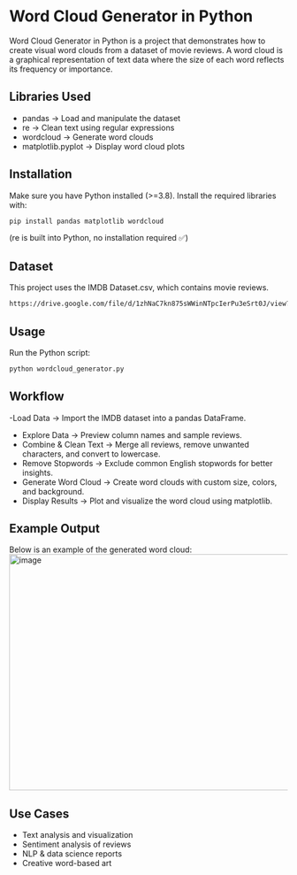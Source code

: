 # Word Cloud Generator in Python
Word Cloud Generator in Python is a project that demonstrates how to create visual word clouds from a dataset of movie reviews.
A word cloud is a graphical representation of text data where the size of each word reflects its frequency or importance.

## Libraries Used
- pandas → Load and manipulate the dataset
- re → Clean text using regular expressions
- wordcloud → Generate word clouds
- matplotlib.pyplot → Display word cloud plots

## Installation
Make sure you have Python installed (>=3.8). Install the required libraries with:
```bash
pip install pandas matplotlib wordcloud
```
(re is built into Python, no installation required ✅)

## Dataset
This project uses the IMDB Dataset.csv, which contains movie reviews.
```bash
https://drive.google.com/file/d/1zhNaC7kn875sWWinNTpcIerPu3eSrt0J/view?usp=sharing
```

## Usage
Run the Python script:
```bash
python wordcloud_generator.py
```


## Workflow

-Load Data → Import the IMDB dataset into a pandas DataFrame.
- Explore Data → Preview column names and sample reviews.
- Combine & Clean Text → Merge all reviews, remove unwanted characters, and convert to lowercase.
- Remove Stopwords → Exclude common English stopwords for better insights.
- Generate Word Cloud → Create word clouds with custom size, colors, and background.
- Display Results → Plot and visualize the word cloud using matplotlib.

## Example Output
Below is an example of the generated word cloud:
<img width="790" height="427" alt="image" src="https://github.com/user-attachments/assets/3e9243ea-c5cc-4c3e-ac45-f177b422dba2" />


## Use Cases
- Text analysis and visualization
- Sentiment analysis of reviews
- NLP & data science reports
- Creative word-based art
